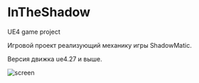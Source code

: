 # InTheShadow
UE4 game project

Игровой проект реализующий механику игры ShadowMatic.

Версия движка ue4.27 и выше.

![screen](./InTheShadow.gif)
